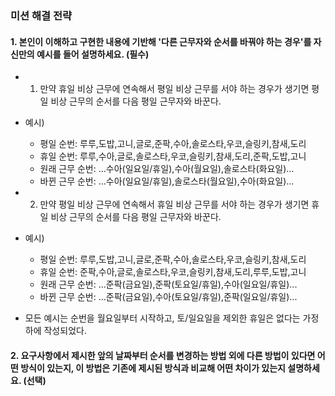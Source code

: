 ### 미션 해결 전략

#### 1. 본인이 이해하고 구현한 내용에 기반해 '다른 근무자와 순서를 바꿔야 하는 경우'를 자신만의 예시를 들어 설명하세요. (필수)

- 1. 만약 휴일 비상 근무에 연속해서 평일 비상 근무를 서야 하는 경우가 생기면 평일 비상 근무의 순서를 다음 평일 근무자와 바꾼다.

- 예시)
  - 평일 순번: 루루,도밥,고니,글로,준팍,수아,솔로스타,우코,슬링키,참새,도리
  - 휴일 순번: 루루,수아,글로,솔로스타,우코,슬링키,참새,도리,준팍,도밥,고니
  - 원래 근무 순번: ...수아(일요일/휴일),수아(월요일),솔로스타(화요일)...
  - 바뀐 근무 순번: ...수아(일요일/휴일),솔로스타(월요일),수아(화요일)...

- 2. 만약 평일 비상 근무에 연속해서 휴일 비상 근무를 서야 하는 경우가 생기면 휴일 비상 근무의 순서를 다음 평일 근무자와 바꾼다.

- 예시)
  - 평일 순번: 루루,도밥,고니,글로,준팍,수아,솔로스타,우코,슬링키,참새,도리
  - 휴일 순번: 준팍,수아,글로,솔로스타,우코,슬링키,참새,도리,루루,도밥,고니
  - 원래 근무 순번: ...준팍(금요일),준팍(토요일/휴일),수아(일요일/휴일)...
  - 바뀐 근무 순번: ...준팍(금요일),수아(토요일/휴일),준팍(일요일/휴일)...

- 모든 예시는 순번을 월요일부터 시작하고, 토/일요일을 제외한 휴일은 없다는 가정 하에 작성되었다.

#### 2. 요구사항에서 제시한 앞의 날짜부터 순서를 변경하는 방법 외에 다른 방법이 있다면 어떤 방식이 있는지, 이 방법은 기존에 제시된 방식과 비교해 어떤 차이가 있는지 설명하세요. (선택)
